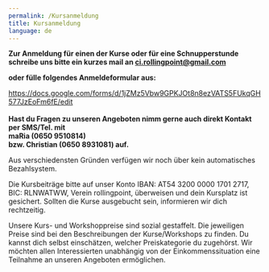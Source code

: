 ```yaml
---
permalink: /Kursanmeldung
title: Kursanmeldung
language: de
---
```

**Zur Anmeldung für einen der Kurse oder für eine Schnupperstunde schreibe uns bitte ein kurzes mail an ci.rollingpoint@gmail.com**

**oder fülle folgendes Anmeldeformular aus:**

<https://docs.google.com/forms/d/1jZMz5Vbw9GPKJOt8n8ezVATS5FUkqGH577JzEoFm6fE/edit>\
\
**Hast du Fragen zu unseren Angeboten nimm gerne auch direkt Kontakt per SMS/Tel. mit**\
**maRia (0650 9510814)**\
**bzw. Christian (0650 8931081) auf.**

Aus verschiedensten Gründen verfügen wir noch über kein automatisches Bezahlsystem.

Die Kursbeiträge bitte auf unser Konto IBAN: AT54 3200 0000 1701 2717, BIC: RLNWATWW, Verein rollingpoint, überweisen und dein Kursplatz ist gesichert. Sollten die Kurse ausgebucht sein, informieren wir dich rechtzeitig.

Unsere Kurs- und Workshoppreise sind sozial gestaffelt. Die jeweiligen Preise sind bei den Beschreibungen der Kurse/Workshops zu finden. Du kannst dich selbst einschätzen, welcher Preiskategorie du zugehörst. Wir möchten allen Interessierten unabhängig von der Einkommenssituation eine Teilnahme an unseren Angeboten ermöglichen.